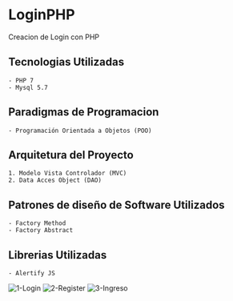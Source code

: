 # LoginPHP
Creacion de Login con PHP

## Tecnologias Utilizadas
	- PHP 7
	- Mysql 5.7

## Paradigmas de Programacion
	- Programación Orientada a Objetos (POO)

## Arquitetura del Proyecto
	1. Modelo Vista Controlador (MVC)
	2. Data Acces Object (DAO)
	
## Patrones de diseño de Software Utilizados
	- Factory Method
	- Factory Abstract
	
## Librerias Utilizadas
	- Alertify JS
	
![1-Login](https://user-images.githubusercontent.com/19199367/64311682-3b4a9900-cf62-11e9-9c3b-200b1124403b.png)
![2-Register](https://user-images.githubusercontent.com/19199367/64311683-3b4a9900-cf62-11e9-972a-fecd9dd7a8a8.png)
![3-Ingreso](https://user-images.githubusercontent.com/19199367/64311684-3b4a9900-cf62-11e9-9909-9117e2de1be6.png)